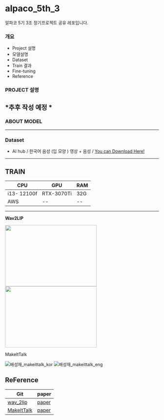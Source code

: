 # alpaco_5th_3
알파코 5기 3조 장기프로젝트 공유 레포입니다. 


### 개요
- Project 설명
- 모델설명
- Dataset
- Train 결과
- Fine-tuning
- Reference 

### PROJECT 설명 

*추후 작성 예정 * 
---

### ABOUT MODEL

---

### Dataset

+  AI hub / 한국어 음성 (입 모양 ) 영상 + 음성 / [You can Download Here!](https://aihub.or.kr/aihubdata/data/view.do?currMenu=115&topMenu=100&aihubDataSe=realm&dataSetSn=538)

---
## TRAIN 

|CPU | GPU | RAM 
|------------|------|-------|
|i13- 12100f | RTX-3070Ti | 32G| 
|AWS | --| --|
---
__Wav2LIP__

<img src="https://user-images.githubusercontent.com/101646531/235811260-f4def410-14ec-406f-a0c4-c68fb31c0fed.gif" width="300" height="200"/> <img src="https://user-images.githubusercontent.com/101646531/235811264-d298537e-8a68-42a9-b8f0-f5395f2bfb7a.gif" width="300" height="200"/>


MakeItTalk


![배성재_makeittalk_kor](https://user-images.githubusercontent.com/121469546/235813171-b01d5e9c-4f2f-4c81-93d9-0818c5b4bf73.gif)
![배성재_makeittalk_eng](https://user-images.githubusercontent.com/121469546/235813155-73a2b65a-10da-4e75-afa7-9f9859a0f5a3.gif)





## ReFerence 


|Git|paper|
|---|-----|
|[wav_2lip](https://github.com/Rudrabha/Wav2Lip)| [paper](https://arxiv.org/pdf/2008.10010v1.pdf)|
[MakeItTalk](https://github.com/yzhou359/MakeItTalk) | [paper](https://arxiv.org/pdf/2004.12992v3.pdf)
